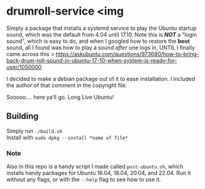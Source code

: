 # drumroll-service <img

Simply a package that installs a systemd service to play the Ubuntu startup sound, which was the default from 4.04 until 17.10.
Note this is __*NOT*__ a "login sound", which is easy to do, and when I googled how to restore the __boot__ sound, all I found was how to play a sound *after* one logs in, UNTIL I finally came across this > https://askubuntu.com/questions/973680/how-to-bring-back-drum-roll-sound-in-ubuntu-17-10-when-system-is-ready-for-user/1050000

I decided to make a debian package out of it to ease installation. I included the author of that comment in the copyright file.

Sooooo.... here ya'll go. Long Live Ubuntu!

## Building

Simply run `./build.sh` \
Install with `sudo dpkg --install *name of file*`

### Note

Also in this repo is a handy script I made called `post-ubuntu.sh`, which installs handy packages for Ubuntu 16.04, 18.04, 20.04, and 22.04.
Run it without any flags, or with the `--help` flag to see how to use it.
